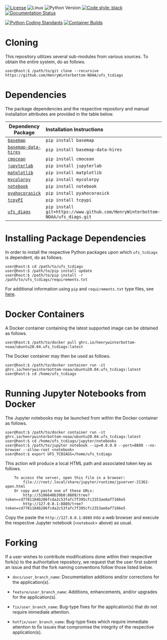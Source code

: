 [![License](https://img.shields.io/badge/License-LGPL_v2.1-black)](https://github.com/HenryWinterbottom-NOAA/ufs_tools/blob/develop/LICENSE)
![Linux](https://img.shields.io/badge/Linux-ubuntu%7Ccentos-lightgrey)
![Python Version](https://img.shields.io/badge/Python-3.5|3.6|3.7-blue)
[![Code style: black](https://img.shields.io/badge/Code%20Style-black-purple.svg)](https://github.com/psf/black)
[![Documentation Status](https://readthedocs.org/projects/ufs-tcdiags/badge/?version=latest)](https://ufs-tcdiags.readthedocs.io/en/latest/?badge=latest)

[![Python Coding Standards](https://github.com/HenryWinterbottom-NOAA/ufs_tcdiags/actions/workflows/pycodestyle.yaml/badge.svg)](https://github.com/HenryWinterbottom-NOAA/ufs_tcdiags/actions/workflows/pycodestyle.yaml)
[![Container Builds](https://github.com/HenryWinterbottom-NOAA/ufs_diags/actions/workflows/containers.yaml/badge.svg)](https://github.com/HenryWinterbottom-NOAA/ufs_diags/actions/workflows/containers.yaml)

# Cloning

This repository utilizes several sub-modules from various sources. To
obtain the entire system, do as follows.

~~~shell
user@host:$ /path/to/git clone --recursive https://github.com/HenryWinterbottom-NOAA/ufs_tcdiags
~~~

# Dependencies

The package dependencies and the respective repository and manual
installation attributes are provided in the table below.

<div align="left">

| Dependency Package | <div align="left">Installation Instructions</div> | 
| :-------------: | :-------------: |
| <div align="left">[`basemap`](https://matplotlib.org/basemap/)</div> | <div align="left">`pip install basemap`</div> |
| <div align="left">[`basemap-data-hires`](https://matplotlib.org/basemap/)</div> | <div align="left">`pip install basemap-data-hires`</div> |
| <div align="left">[`cmocean`](https://github.com/matplotlib/cmocean)</div> | <div align="left">`pip install cmocean`</div> |
| <div align="left">[`jupyterlab`](https://jupyter.org)</div> | <div align="left">`pip install jupyterlab`</div> |
| <div align="left">[`matplotlib`](https://matplotlib.org/)</div> | <div align="left">`pip install matplotlib`</div> | 
| <div align="left">[`mycolorpy`](https://github.com/binodbhttr/mycolorpy)</div> | <div align="left">`pip install mycolorpy`</div> |
| <div align="left">[`notebook`](https://github.com/jupyter/notebook)</div> | <div align="left">`pip install notebook`</div> |
| <div align="left">[`pyahocorasick`](https://github.com/WojciechMula/pyahocorasick) | <div align="left">`pip install pyahocorasick`</div> |
| <div align="left">[`tcpyPI`](https://github.com/dgilford/tcpyPI)</div> | <div align="left">`pip install tcpypi`</div> |
| <div align="left">[`ufs_diags`](https://github.com/HenryWinterbottom-NOAA/ufs_diags)</div> | <div align="left">`pip install git+https://www.github.com/HenryWinterbottom-NOAA/ufs_diags.git`</div> |

</div>

# Installing Package Dependencies

In order to install the respective Python packages upon which
`ufs_tcdiags` is dependent, do as follows.

~~~shell
user@host:$ cd /path/to/ufs_tcdiags
user@host:$ /path/to/pip install update
user@host:$ /path/to/pip install -r /path/to/ufs_tcdiags/requirements.txt
~~~

For additional information using `pip` and `requirements.txt` type files, see [here](https://pip.pypa.io/en/stable/reference/requirements-file-format/).

# Docker Containers

A Docker container containing the latest supported image can be
obtained as follows.

~~~shell
user@host:$ /path/to/docker pull ghrc.io/henrywinterbottom-noaa/ubuntu20.04.ufs_tcdiags:latest
~~~

The Docker container may then be used as follows.

~~~shell
user@host:$ /path/to/docker container run -it ghrc.io/henrywinterbottom-noaa/ubuntu20.04.ufs_tcdiags:latest
user@host:$ cd /home/ufs_tcdiags
~~~

# Running Jupyter Notebooks from Docker

The Jupyter notebooks may be launched from within the Docker container as follows.

~~~shell
user@host:$ /path/to/docker container run -it ghrc.io/henrywinterbottom-noaa/ubuntu20.04.ufs_tcdiags:latest
user@host:$ cd /home/ufs_tcdiags/jupyter/notebooks
user@host:$ /path/to/jupyter notebook --ip=0.0.0.0 --port=8888 --no-browser --allow-root <notebook>
user@host:$ export UFS_TCDIAGS=/home/ufs_tcdiags
~~~

This action will produce a local HTML path and associated token key as follows.

~~~shell
    To access the server, open this file in a browser:
        file:///root/.local/share/jupyter/runtime/jpserver-21362-open.html
    Or copy and paste one of these URLs:
        http://5186640b39b0:8889/tree?token=cd7781184b286fcda2c53fafc7f395cfc2353ae6af7166e5
        http://127.0.0.1:8889/tree?token=cd7781184b286fcda2c53fafc7f395cfc2353ae6af7166e5
~~~~

Copy the paste the `http://127.0.0.1:8889` into a web browser and
execute the respective Jupyter notebook (`<notebook`> above) as usual.

# Forking

If a user wishes to contribute modifications done within their
respective fork(s) to the authoritative repository, we request that
the user first submit an issue and that the fork naming conventions
follow those listed below.

- `docs/user_branch_name`: Documentation additions and/or corrections for the application(s).

- `feature/user_branch_name`: Additions, enhancements, and/or upgrades for the application(s).

- `fix/user_branch_name`: Bug-type fixes for the application(s) that do not require immediate attention.

- `hotfix/user_branch_name`: Bug-type fixes which require immediate attention to fix issues that compromise the integrity of the respective application(s). 

